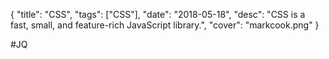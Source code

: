 {
    "title": "CSS",
    "tags": ["CSS"],
    "date": "2018-05-18",
    "desc": "CSS is a fast, small, and feature-rich JavaScript library.",
    "cover": "markcook.png"
}
 
#JQ
